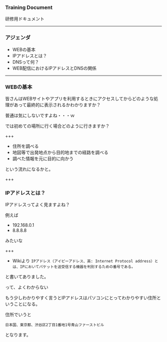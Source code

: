 <!-- 新人研修用ドキュメント　-->
### Training Document


研修用ドキュメント


---


### アジェンダ

- WEBの基本
- IPアドレスとは？
- DNSって何？
- WEB配信におけるIPアドレスとDNSの関係

---

### WEBの基本

皆さんはWEBサイトやアプリを利用するときにアクセスしてからどのような処理があって最終的に表示されるかわかりますか？

普通は気にしないですよね・・・ｗ

では初めての場所に行く場合どのように行きますか？

+++

- 住所を調べる
- 地図等で出発地点から目的地までの経路を調べる
- 調べた情報を元に目的に向かう

という流れになるかと。

+++

### IPアドレスとは？

IPアドレスってよく見ますよね？

例えば
- 192.168.0.1
- 8.8.8.8

みたいな

+++

- Wikiより
```IPアドレス（アイピーアドレス、英: Internet Protocol address）とは、IPにおいてパケットを送受信する機器を判別するための番号である。```

と書いてありました。

って、よくわからない

もう少しわかりやすく言うとIPアドレスはパソコンにとってわかりやすい住所ということになる。

住所でいうと

```日本国、東京都、渋谷区2丁目1番地1号青山ファーストビル```

となります。

